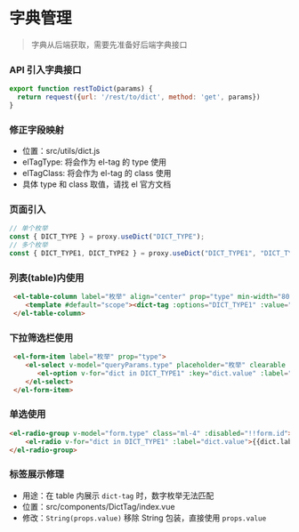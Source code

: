# 字典管理

> 字典从后端获取，需要先准备好后端字典接口

### API 引入字典接口
```javascript
export function restToDict(params) {
  return request({url: '/rest/to/dict', method: 'get', params})
}
```

### 修正字段映射
- 位置：src/utils/dict.js
- elTagType: 将会作为 el-tag 的 type 使用
- elTagClass: 将会作为 el-tag 的 class 使用
- 具体 type 和 class 取值，请找 el 官方文档

### 页面引入
```javascript
// 单个枚举
const { DICT_TYPE } = proxy.useDict("DICT_TYPE");
// 多个枚举
const { DICT_TYPE1, DICT_TYPE2 } = proxy.useDict("DICT_TYPE1", "DICT_TYPE2");
```

### 列表(table)内使用
```html
 <el-table-column label="枚举" align="center" prop="type" min-width="80">
    <template #default="scope"><dict-tag :options="DICT_TYPE1" :value="scope.row.type" /></template>
 </el-table-column>
```

### 下拉筛选栏使用
```html
 <el-form-item label="枚举" prop="type">
    <el-select v-model="queryParams.type" placeholder="枚举" clearable  @keyup.enter="handleQuery">
       <el-option v-for="dict in DICT_TYPE1" :key="dict.value" :label="dict.label" :value="dict.value"/>
    </el-select>
 </el-form-item>
```

### 单选使用
```html
<el-radio-group v-model="form.type" class="ml-4" :disabled="!!form.id">
    <el-radio v-for="dict in DICT_TYPE1" :label="dict.value">{{dict.label}}</el-radio>
</el-radio-group>
```

### 标签展示修理
- 用途：在 table 内展示 `dict-tag` 时，数字枚举无法匹配
- 位置：src/components/DictTag/index.vue
- 修改：`String(props.value)` 移除 String 包装，直接使用 `props.value`